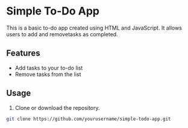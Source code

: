 # Simple To-Do App

This is a basic to-do app created using HTML and JavaScript. It allows users to add and removetasks as completed.

## Features

- Add tasks to your to-do list
- Remove tasks from the list

## Usage

1. Clone or download the repository.

```bash
git clone https://github.com/yourusername/simple-todo-app.git

